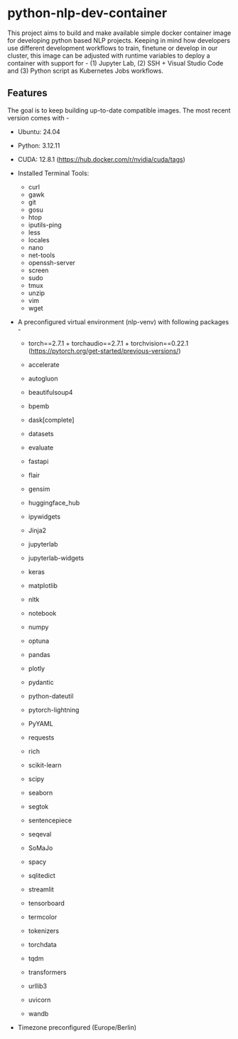 # python-nlp-dev-container

This project aims to build and make available simple docker container image 
for developing python based NLP projects. Keeping in mind how developers use 
different development workflows to train, finetune or develop in our cluster, 
this image can be adjusted with runtime variables to deploy a container with 
support for - (1) Jupyter Lab, (2) SSH + Visual Studio Code and (3) Python 
script as Kubernetes Jobs workflows.

## Features

The goal is to keep building up-to-date compatible images. The most recent 
version comes with -

- Ubuntu: 24.04
- Python: 3.12.11
- CUDA: 12.8.1
  (https://hub.docker.com/r/nvidia/cuda/tags)

- Installed Terminal Tools:
  - curl
  - gawk
  - git
  - gosu
  - htop
  - iputils-ping
  - less
  - locales
  - nano
  - net-tools
  - openssh-server
  - screen
  - sudo
  - tmux
  - unzip
  - vim
  - wget

- A preconfigured virtual environment (nlp-venv) with following packages -
  - torch==2.7.1 + torchaudio==2.7.1 + torchvision==0.22.1
    (https://pytorch.org/get-started/previous-versions/)
  
  - accelerate
  - autogluon
  - beautifulsoup4
  - bpemb
  - dask[complete]
  - datasets
  - evaluate
  - fastapi
  - flair
  - gensim
  - huggingface_hub
  - ipywidgets
  - Jinja2
  - jupyterlab
  - jupyterlab-widgets
  - keras
  - matplotlib
  - nltk
  - notebook
  - numpy
  - optuna
  - pandas
  - plotly
  - pydantic
  - python-dateutil
  - pytorch-lightning
  - PyYAML
  - requests
  - rich
  - scikit-learn
  - scipy
  - seaborn
  - segtok
  - sentencepiece
  - seqeval
  - SoMaJo
  - spacy
  - sqlitedict
  - streamlit
  - tensorboard
  - termcolor
  - tokenizers
  - torchdata
  - tqdm
  - transformers
  - urllib3
  - uvicorn
  - wandb

- Timezone preconfigured (Europe/Berlin)